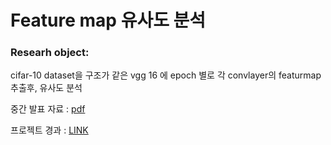 # Feature map 유사도 분석

### Researh object:

cifar-10 dataset을 구조가 같은 vgg 16 에 epoch 별로 각 convlayer의 featurmap 추출후, 유사도 분석

중간 발표 자료 : [pdf](https://drive.google.com/file/d/1rLzx5ajpL8565FoQKnTeG7IQVRJCzzMN/view?usp=sharing)

프로젝트 경과 : [LINK](https://gaussian-goodman.tistory.com/74)
